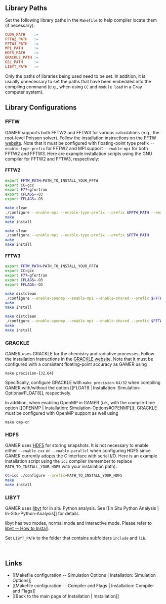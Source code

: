 ## Library Paths

Set the following library paths in the `Makefile` to help
compiler locate them (if necessary):

``` Makefile
CUDA_PATH    :=
FFTW2_PATH   :=
FFTW3_PATH   :=
MPI_PATH     :=
HDF5_PATH    :=
GRACKLE_PATH :=
GSL_PATH     :=
LIBYT_PATH   :=
```
Only the paths of libraries being used need to be set. In addition,
it is usually unnecessary to set the paths that have been embedded
into the compiling command (e.g., when using `CC` and `module load`
in a Cray computer system).

## Library Configurations

### FFTW
GAMER supports both FFTW2 and FFTW3 for various calculations (e.g., the root-level Poisson solver).
Follow the installation instructions on the [FFTW website](http://www.fftw.org/download.html).
Note that it must be configured with
floating-point type prefix `--enable-type-prefix` for FFTW2
and MPI support `--enable-mpi` for both FFTW2 and FFTW3.
Here are example installation scripts using the GNU compiler for FFTW2 and FFTW3, respectively:

#### FFTW2
``` bash
export FFTW_PATH=PATH_TO_INSTALL_YOUR_FFTW
export CC=gcc
export F77=gfortran
export CFLAGS=-O3
export FFLAGS=-O3

make clean
./configure --enable-mpi --enable-type-prefix --prefix $FFTW_PATH --enable-float
make
make install

make clean
./configure --enable-mpi --enable-type-prefix --prefix $FFTW_PATH
make
make install
```

#### FFTW3
``` bash
export FFTW_PATH=PATH_TO_INSTALL_YOUR_FFTW
export CC=gcc
export F77=gfortran
export CFLAGS=-O3
export FFLAGS=-O3

make distclean
./configure --enable-openmp --enable-mpi --enable-shared --prefix $FFTW_PATH --enable-float
make
make install

make distclean
./configure --enable-openmp --enable-mpi --enable-shared --prefix $FFTW_PATH
make
make install

```

### GRACKLE
GAMER uses GRACKLE for the chemistry and radiative processes.
Follow the installation instructions in the
[GRACKLE website](http://grackle.readthedocs.io/en/latest/index.html).
Note that it must be configured with a
consistent floating-point accuracy as GAMER using
```
make precision-{32,64}
```
Specifically, configure GRACKLE with `make precision-64/32` when
compiling GAMER with/without the option
[[FLOAT8 | Installation: Simulation-Options#FLOAT8]], respectively.

In addition, when enabling OpenMP in GAMER (i.e., with the
compile-time option [[OPENMP | Installation: Simulation-Options#OPENMP]]),
GRACKLE must be configured with OpenMP
support as well using
```
make omp-on
```
### HDF5
GAMER uses [HDF5](https://support.hdfgroup.org/HDF5/) for storing snapshots.
It is not necessary to enable either `--enable-cxx` or `--enable-parallel` when
configuring HDF5 since GAMER currently adopts the C interface with serial I/O.
Here is an example installation script using the `icc` compiler
(remember to replace `PATH_TO_INSTALL_YOUR_HDF5` with your installation path):

``` bash
CC=icc ./configure --prefix=PATH_TO_INSTALL_YOUR_HDF5
make
make install
```

### LIBYT
GAMER uses [libyt](https://github.com/yt-project/libyt) for in situ Python analysis.
See [[In Situ Python Analysis | In-Situ-Python-Analysis]] for details.

libyt has two modes, normal mode and interactive mode.
Please refer to [libyt -- How to Install](https://yt-project.github.io/libyt/HowToInstall.html#libyt).

Set `LIBYT_PATH` to the folder that contains subfolders `include` and `lib`.


<br>

## Links
* [[Makefile configuration -- Simulation Options | Installation: Simulation Options]]
* [[Makefile configuration -- Compiler and Flags | Installation: Compiler and Flags]]
* [[Back to the main page of Installation | Installation]]
